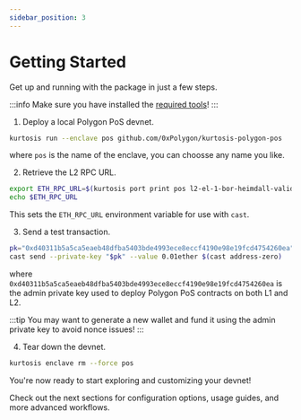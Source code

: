 ```yaml
---
sidebar_position: 3
---
```


# Getting Started

Get up and running with the package in just a few steps.

:::info
Make sure you have installed the [required tools](./installation.md)!
:::

1. Deploy a local Polygon PoS devnet.

```bash
kurtosis run --enclave pos github.com/0xPolygon/kurtosis-polygon-pos
```

where `pos` is the name of the enclave, you can choosse any name you like.

2. Retrieve the L2 RPC URL.

```bash
export ETH_RPC_URL=$(kurtosis port print pos l2-el-1-bor-heimdall-validator rpc)
echo $ETH_RPC_URL
```

This sets the `ETH_RPC_URL` environment variable for use with `cast`.

3. Send a test transaction.

```bash
pk="0xd40311b5a5ca5eaeb48dfba5403bde4993ece8eccf4190e98e19fcd4754260ea"
cast send --private-key "$pk" --value 0.01ether $(cast address-zero)
```

where `0xd40311b5a5ca5eaeb48dfba5403bde4993ece8eccf4190e98e19fcd4754260ea` is the admin private key used to deploy Polygon PoS contracts on both L1 and L2.

:::tip
You may want to generate a new wallet and fund it using the admin private key to avoid nonce issues!
:::

4. Tear down the devnet.

```bash
kurtosis enclave rm --force pos
```

You're now ready to start exploring and customizing your devnet!  

Check out the next sections for configuration options, usage guides, and more advanced workflows.
